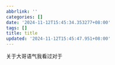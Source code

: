 ```yaml
---
abbrlink: ''
categories: []
date: '2024-11-12T15:45:34.353277+08:00'
tags: []
title: title
updated: '2024-11-12T15:45:47.951+08:00'
---
```

关于大哥语气我看过对于
